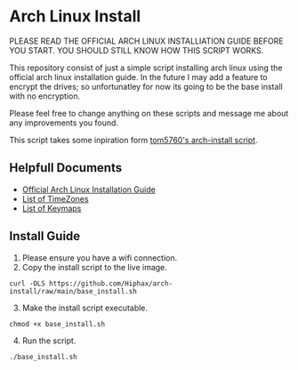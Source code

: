 # Arch Linux Install
PLEASE READ THE OFFICIAL ARCH LINUX INSTALLIATION GUIDE BEFORE YOU START. YOU SHOULD STILL KNOW HOW THIS SCRIPT WORKS.

This repository consist of just a simple script installing arch linux using the official arch linux installation guide. In the future I may add a feature to encrypt the drives; so unfortunatley for now its going to be the base install with no encryption.

Please feel free to change anything on these scripts and message me about any improvements you found. 

This script takes some inpiration form [tom5760's arch-install script](https://github.com/tom5760/arch-install/blob/master/README.md).
## Helpfull Documents
* [Official Arch Linux Installation Guide](https://wiki.archlinux.org/title/installation_guide)
* [List of TimeZones](timezones.txt)
* [List of Keymaps](keymaps.txt)
## Install Guide
1. Please ensure you have a wifi connection.
2. Copy the install script to the live image.
```
curl -OLS https://github.com/Hiphax/arch-install/raw/main/base_install.sh
```
3. Make the install script executable.
```
chmod +x base_install.sh
```
4. Run the script.
```
./base_install.sh
```
